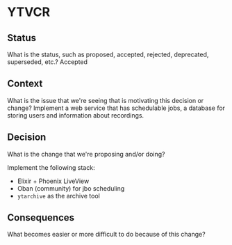 # YTVCR

## Status

What is the status, such as proposed, accepted, rejected, deprecated, superseded, etc.?
Accepted

## Context

What is the issue that we're seeing that is motivating this decision or change?
Implement a web service that has schedulable jobs, a database for storing users and information about recordings.

## Decision

What is the change that we're proposing and/or doing?

Implement the following stack:

- Elixir + Phoenix LiveView
- Oban (community) for jbo scheduling
- `ytarchive` as the archive tool

## Consequences

What becomes easier or more difficult to do because of this change?